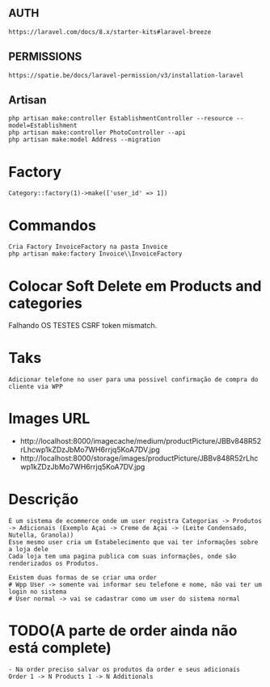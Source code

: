 ## AUTH

    https://laravel.com/docs/8.x/starter-kits#laravel-breeze

## PERMISSIONS

    https://spatie.be/docs/laravel-permission/v3/installation-laravel

## Artisan

    php artisan make:controller EstablishmentController --resource --model=Establishment
    php artisan make:controller PhotoController --api
    php artisan make:model Address --migration

# Factory

    Category::factory(1)->make(['user_id' => 1])
# Commandos
    Cria Factory InvoiceFactory na pasta Invoice
    php artisan make:factory Invoice\\InvoiceFactory
    
# Colocar Soft Delete em Products and categories

Falhando OS TESTES
CSRF token mismatch.

# Taks
    Adicionar telefone no user para uma possivel confirmação de compra do cliente via WPP

# Images URL
- http://localhost:8000/imagecache/medium/productPicture/JBBv848R52rLhcwp1kZDzJbMo7WH6rrjq5KoA7DV.jpg
- http://localhost:8000/storage/images/productPicture/JBBv848R52rLhcwp1kZDzJbMo7WH6rrjq5KoA7DV.jpg


# Descrição
    É um sistema de ecommerce onde um user registra Categorias -> Produtos -> Adicionais (Exemplo Açai -> Creme de Açai -> (Leite Condensado, Nutella, Granola))
    Esse mesmo user cria um Estabelecimento que vai ter informações sobre a loja dele
    Cada loja tem uma pagina publica com suas informações, onde são renderizados os Produtos.

    Existem duas formas de se criar uma order
    # Wpp User -> somente vai informar seu telefone e nome, não vai ter um login no sistema
    # User normal -> vai se cadastrar como um user do sistema normal

# TODO(A parte de order ainda não está complete)
    - Na order preciso salvar os produtos da order e seus adicionais
    Order 1 -> N Products 1 -> N Additionals

